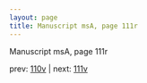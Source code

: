 ```yaml
---
layout: page
title: Manuscript msA, page 111r
---
```


Manuscript msA, page 111r

prev:  [110v](../110v) | next:  [111v](../111v)
